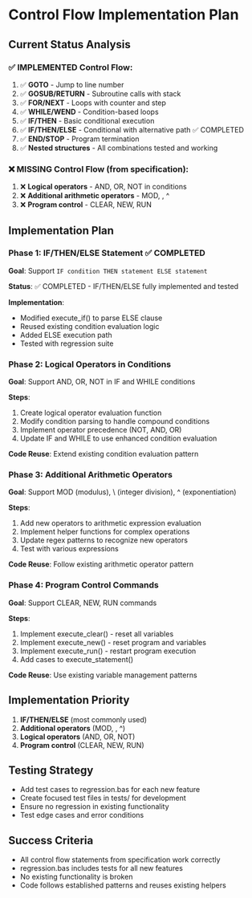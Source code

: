# Control Flow Implementation Plan

## Current Status Analysis

### ✅ IMPLEMENTED Control Flow:
1. ✅ **GOTO** - Jump to line number
2. ✅ **GOSUB/RETURN** - Subroutine calls with stack
3. ✅ **FOR/NEXT** - Loops with counter and step
4. ✅ **WHILE/WEND** - Condition-based loops
5. ✅ **IF/THEN** - Basic conditional execution
6. ✅ **IF/THEN/ELSE** - Conditional with alternative path ✅ COMPLETED
7. ✅ **END/STOP** - Program termination
8. ✅ **Nested structures** - All combinations tested and working

### ❌ MISSING Control Flow (from specification):
1. ❌ **Logical operators** - AND, OR, NOT in conditions
2. ❌ **Additional arithmetic operators** - MOD, \, ^
3. ❌ **Program control** - CLEAR, NEW, RUN

## Implementation Plan

### Phase 1: IF/THEN/ELSE Statement ✅ COMPLETED
**Goal**: Support `IF condition THEN statement ELSE statement`

**Status**: ✅ COMPLETED - IF/THEN/ELSE fully implemented and tested

**Implementation**:
- Modified execute_if() to parse ELSE clause
- Reused existing condition evaluation logic
- Added ELSE execution path
- Tested with regression suite

### Phase 2: Logical Operators in Conditions
**Goal**: Support AND, OR, NOT in IF and WHILE conditions

**Steps**:
1. Create logical operator evaluation function
2. Modify condition parsing to handle compound conditions
3. Implement operator precedence (NOT, AND, OR)
4. Update IF and WHILE to use enhanced condition evaluation

**Code Reuse**: Extend existing condition evaluation pattern

### Phase 3: Additional Arithmetic Operators
**Goal**: Support MOD (modulus), \ (integer division), ^ (exponentiation)

**Steps**:
1. Add new operators to arithmetic expression evaluation
2. Implement helper functions for complex operations
3. Update regex patterns to recognize new operators
4. Test with various expressions

**Code Reuse**: Follow existing arithmetic operator pattern

### Phase 4: Program Control Commands
**Goal**: Support CLEAR, NEW, RUN commands

**Steps**:
1. Implement execute_clear() - reset all variables
2. Implement execute_new() - reset program and variables
3. Implement execute_run() - restart program execution
4. Add cases to execute_statement()

**Code Reuse**: Use existing variable management patterns

## Implementation Priority
1. **IF/THEN/ELSE** (most commonly used)
2. **Additional operators** (MOD, \, ^)
3. **Logical operators** (AND, OR, NOT)
4. **Program control** (CLEAR, NEW, RUN)

## Testing Strategy
- Add test cases to regression.bas for each new feature
- Create focused test files in tests/ for development
- Ensure no regression in existing functionality
- Test edge cases and error conditions

## Success Criteria
- All control flow statements from specification work correctly
- regression.bas includes tests for all new features
- No existing functionality is broken
- Code follows established patterns and reuses existing helpers
